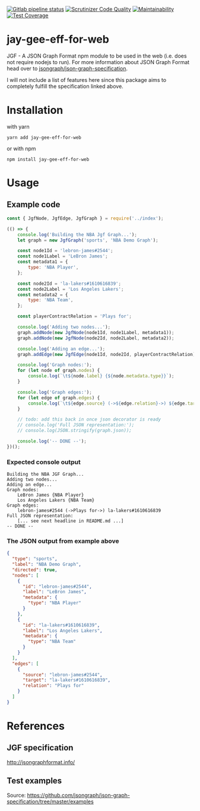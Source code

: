 [![Gitlab pipeline status](https://img.shields.io/gitlab/pipeline/ArSn23/jay-gee-eff-for-web.svg?label=tests)](https://gitlab.com/ArSn23/jay-gee-eff-for-web/pipelines)
[![Scrutinizer Code Quality](https://scrutinizer-ci.com/g/ArSn/jay-gee-eff-for-web/badges/quality-score.png?b=master)](https://scrutinizer-ci.com/g/ArSn/jay-gee-eff-for-web/?branch=master)
[![Maintainability](https://api.codeclimate.com/v1/badges/1994476894037cadfcea/maintainability)](https://codeclimate.com/github/ArSn/jay-gee-eff-for-web/maintainability)
[![Test Coverage](https://api.codeclimate.com/v1/badges/1994476894037cadfcea/test_coverage)](https://codeclimate.com/github/ArSn/jay-gee-eff-for-web/test_coverage)

# jay-gee-eff-for-web
JGF - A JSON Graph Format npm module to be used in the web (i.e. does not require nodejs to run). For more information about JSON Graph Format head over to [jsongraph/json-graph-specification](https://github.com/jsongraph/json-graph-specification#readme). 

I will not include a list of features here since this package aims to completely fulfill the specification linked above.

# Installation

with yarn
```
yarn add jay-gee-eff-for-web
```
or with npm
```
npm install jay-gee-eff-for-web
```

# Usage
## Example code

```javascript
const { JgfNode, JgfEdge, JgfGraph } = require('../index');

(() => {
    console.log('Building the NBA Jgf Graph...');
    let graph = new JgfGraph('sports', 'NBA Demo Graph');

    const node1Id = 'lebron-james#2544';
    const node1Label = 'LeBron James';
    const metadata1 = {
        type: 'NBA Player',
    };

    const node2Id = 'la-lakers#1610616839';
    const node2Label = 'Los Angeles Lakers';
    const metadata2 = {
        type: 'NBA Team',
    };

    const playerContractRelation = 'Plays for';

    console.log('Adding two nodes...');
    graph.addNode(new JgfNode(node1Id, node1Label, metadata1));
    graph.addNode(new JgfNode(node2Id, node2Label, metadata2));

    console.log('Adding an edge...');
    graph.addEdge(new JgfEdge(node1Id, node2Id, playerContractRelation));

    console.log('Graph nodes:');
    for (let node of graph.nodes) {
        console.log(`\t${node.label} {${node.metadata.type}}`);
    }

    console.log('Graph edges:');
    for (let edge of graph.edges) {
        console.log(`\t${edge.source} (->${edge.relation}->) ${edge.target}`);
    }

    // todo: add this back in once json decorator is ready
    // console.log('Full JSON representation:');
    // console.log(JSON.stringify(graph.json));

    console.log('-- DONE --');
})();
```

### Expected console output
```
Building the NBA JGF Graph...
Adding two nodes...
Adding an edge...
Graph nodes:
	LeBron James {NBA Player}
	Los Angeles Lakers {NBA Team}
Graph edges:
	lebron-james#2544 (->Plays for->) la-lakers#1610616839
Full JSON representation:
	[... see next headline in README.md ...]
-- DONE --
```

### The JSON output from example above
```json
{
  "type": "sports",
  "label": "NBA Demo Graph",
  "directed": true,
  "nodes": [
    {
      "id": "lebron-james#2544",
      "label": "LeBron James",
      "metadata": {
        "type": "NBA Player"
      }
    },
    {
      "id": "la-lakers#1610616839",
      "label": "Los Angeles Lakers",
      "metadata": {
        "type": "NBA Team"
      }
    }
  ],
  "edges": [
    {
      "source": "lebron-james#2544",
      "target": "la-lakers#1610616839",
      "relation": "Plays for"
    }
  ]
}
```

# References
## JGF specification
http://jsongraphformat.info/

## Test examples
Source: https://github.com/jsongraph/json-graph-specification/tree/master/examples